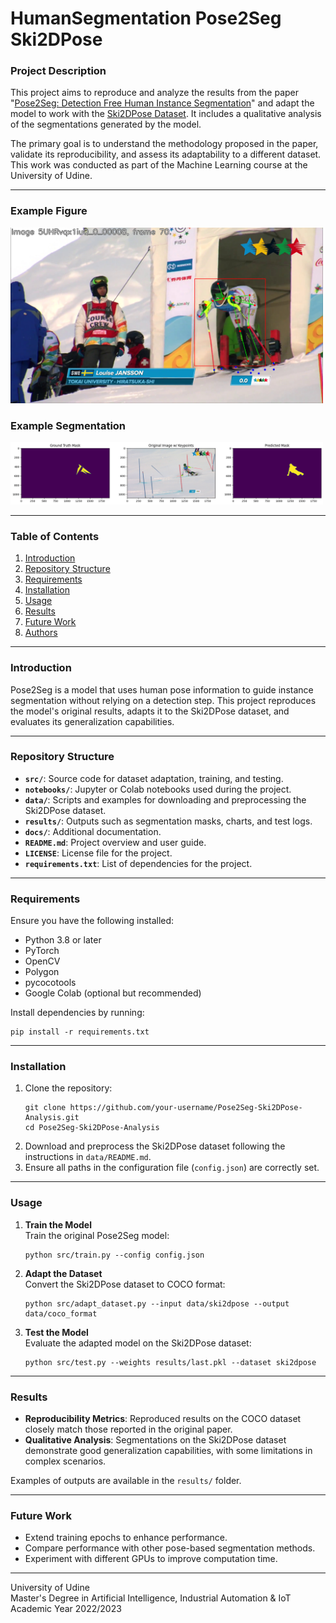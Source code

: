 # HumanSegmentation Pose2Seg Ski2DPose

### Project Description
This project aims to reproduce and analyze the results from the paper "[Pose2Seg: Detection Free Human Instance Segmentation](https://github.com/liruilong940607/Pose2Seg)" and adapt the model to work with the [Ski2DPose Dataset](https://www.epfl.ch/labs/cvlab/data/ski-2dpose-dataset/). It includes a qualitative analysis of the segmentations generated by the model.

The primary goal is to understand the methodology proposed in the paper, validate its reproducibility, and assess its adaptability to a different dataset. This work was conducted as part of the Machine Learning course at the University of Udine.

---

### Example Figure
<img src="results/figures/figure.png" alt="Ground Truth vs Predicted" width="500" height="auto">

### Example Segmentation
<img src="results/segmentations/segmentation.png" alt="Ground Truth vs Predicted" width="500" height="auto">

---

### Table of Contents
1. [Introduction](#introduction)
2. [Repository Structure](#repository-structure)
3. [Requirements](#requirements)
4. [Installation](#installation)
5. [Usage](#usage)
6. [Results](#results)
7. [Future Work](#future-work)
8. [Authors](#authors)

---

### Introduction
Pose2Seg is a model that uses human pose information to guide instance segmentation without relying on a detection step. This project reproduces the model's original results, adapts it to the Ski2DPose dataset, and evaluates its generalization capabilities.

---

### Repository Structure
- **`src/`**: Source code for dataset adaptation, training, and testing.
- **`notebooks/`**: Jupyter or Colab notebooks used during the project.
- **`data/`**: Scripts and examples for downloading and preprocessing the Ski2DPose dataset.
- **`results/`**: Outputs such as segmentation masks, charts, and test logs.
- **`docs/`**: Additional documentation.
- **`README.md`**: Project overview and user guide.
- **`LICENSE`**: License file for the project.
- **`requirements.txt`**: List of dependencies for the project.

---

### Requirements
Ensure you have the following installed:
- Python 3.8 or later
- PyTorch
- OpenCV
- Polygon
- pycocotools
- Google Colab (optional but recommended)

Install dependencies by running:
```
pip install -r requirements.txt
```

---

### Installation
1. Clone the repository:
   ```
   git clone https://github.com/your-username/Pose2Seg-Ski2DPose-Analysis.git
   cd Pose2Seg-Ski2DPose-Analysis
   ```
2. Download and preprocess the Ski2DPose dataset following the instructions in `data/README.md`.
3. Ensure all paths in the configuration file (`config.json`) are correctly set.

---

### Usage
1. **Train the Model**  
   Train the original Pose2Seg model:
   ```
   python src/train.py --config config.json
   ```

2. **Adapt the Dataset**  
   Convert the Ski2DPose dataset to COCO format:
   ```
   python src/adapt_dataset.py --input data/ski2dpose --output data/coco_format
   ```

3. **Test the Model**  
   Evaluate the adapted model on the Ski2DPose dataset:
   ```
   python src/test.py --weights results/last.pkl --dataset ski2dpose
   ```

---

### Results
- **Reproducibility Metrics**: Reproduced results on the COCO dataset closely match those reported in the original paper.
- **Qualitative Analysis**: Segmentations on the Ski2DPose dataset demonstrate good generalization capabilities, with some limitations in complex scenarios.

Examples of outputs are available in the `results/` folder.

---

### Future Work
- Extend training epochs to enhance performance.
- Compare performance with other pose-based segmentation methods.
- Experiment with different GPUs to improve computation time.

---

University of Udine  
Master's Degree in Artificial Intelligence, Industrial Automation & IoT  
Academic Year 2022/2023
